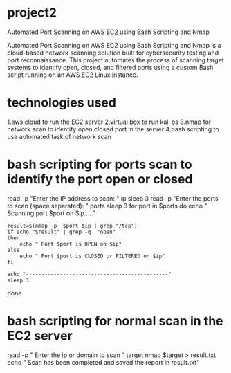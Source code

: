 # project2
Automated Port Scanning on AWS EC2 using Bash Scripting and Nmap

Automated Port Scanning on AWS EC2 using Bash Scripting and Nmap is a cloud-based network scanning solution built for cybersecurity testing and port reconnaissance. This project automates the process of scanning target systems to identify open, closed, and filtered ports using a custom Bash script running on an AWS EC2 Linux instance.

# technologies used
  1.aws cloud to run the EC2 server
  2.virtual box to run kali os 
  3.nmap for network scan to identify open,closed port in the server
  4.bash scripting to use automated task of network scan

# bash scripting for ports scan to identify the port open or closed
read -p "Enter the IP address to scan: " ip
sleep 3
read -p "Enter the ports to scan (space separated): " ports
sleep 3
for port in $ports
do
    echo " Scanning port $port on $ip....."
    
    result=$(nmap -p  $port $ip | grep "/tcp")
    if echo "$result" | grep -q  "open" 
    then
        echo " Port $port is OPEN on $ip"
    else
        echo " Port $port is CLOSED or FILTERED on $ip"
    fi

    echo "----------------------------------------------"
    sleep 3
done

# bash scripting for normal scan in the EC2 server
read -p " Enter the ip or domain to scan "  target
nmap  $target > result.txt
echo " Scan has been completed and saved the report in result.txt"

      
